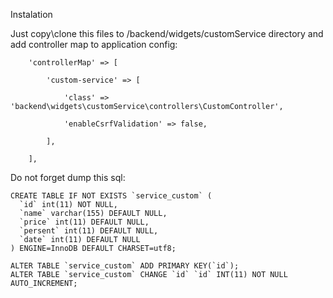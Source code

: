 Instalation

Just copy\clone this files to /backend/widgets/customService directory and add controller map to application config:

```
    'controllerMap' => [

        'custom-service' => [

            'class' => 'backend\widgets\customService\controllers\CustomController',

            'enableCsrfValidation' => false,

        ],

    ],
```

Do not forget dump this sql:

```
CREATE TABLE IF NOT EXISTS `service_custom` (
  `id` int(11) NOT NULL,
  `name` varchar(155) DEFAULT NULL,
  `price` int(11) DEFAULT NULL,
  `persent` int(11) DEFAULT NULL,
  `date` int(11) DEFAULT NULL
) ENGINE=InnoDB DEFAULT CHARSET=utf8;

ALTER TABLE `service_custom` ADD PRIMARY KEY(`id`);
ALTER TABLE `service_custom` CHANGE `id` `id` INT(11) NOT NULL AUTO_INCREMENT;
```
